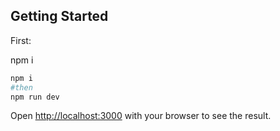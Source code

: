 ## Getting Started

First:

npm i

```bash
npm i
#then
npm run dev
```

Open [http://localhost:3000](http://localhost:3000) with your browser to see the result.
